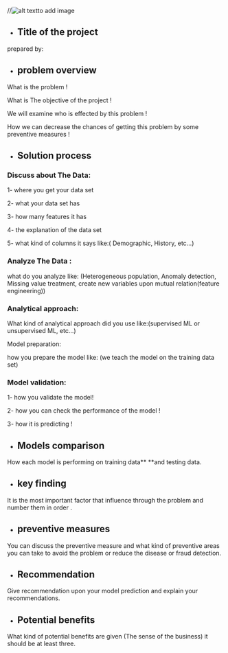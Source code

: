 //![alt text](github_url_image?raw=true)to add image

-   ## Title of the project

prepared by:

-   ## problem overview

What is the problem !

What is The objective of the project !

We will examine who is effected by this problem !

How we can decrease the chances of getting this problem by some
preventive measures !

-   ## Solution process

### Discuss about The Data:

 1- where you get your data set

2- what your data set has

3- how many features it has

4- the explanation of the data set

5- what kind of columns it says like:( Demographic, History, etc…)

### Analyze The Data :

what do you analyze like: (Heterogeneous population, Anomaly detection,
Missing value treatment, create new variables upon mutual
relation(feature engineering))

### Analytical approach:

What kind of analytical approach did you use like:(supervised ML or
unsupervised ML, etc...)

Model preparation:

how you prepare the model like: (we teach the model on the training data
set)

### Model validation:

1- how you validate the model!

2- how you can check the performance of the model !

3- how it is predicting !

-   ## Models comparison

How each model is performing on training data** **and testing data.

-   ## key finding

It is the most important factor that influence through the problem and
number them in order .

-   ## preventive measures

You can discuss the preventive measure and what kind of preventive areas
you can take to avoid the problem or reduce the disease or fraud
detection.

-   ## Recommendation

Give recommendation upon your model prediction and explain your
recommendations.

-   ## Potential benefits

What kind of potential benefits are given (The sense of the business) it
should be at least three.
